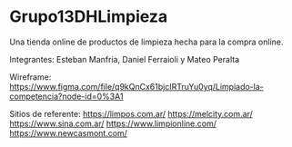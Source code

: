 # Grupo13DHLimpieza
Una tienda online de productos de limpieza hecha para la compra online.

Integrantes: Esteban Manfria, Daniel Ferraioli y Mateo Peralta 

Wireframe: https://www.figma.com/file/q9kQnCx61bjcIRTruYu0yq/Limpiado-la-competencia?node-id=0%3A1

Sitios de referente: 
https://limpos.com.ar/
https://melcity.com.ar/
https://www.sina.com.ar/
https://www.limpionline.com/
https://www.newcasmont.com/